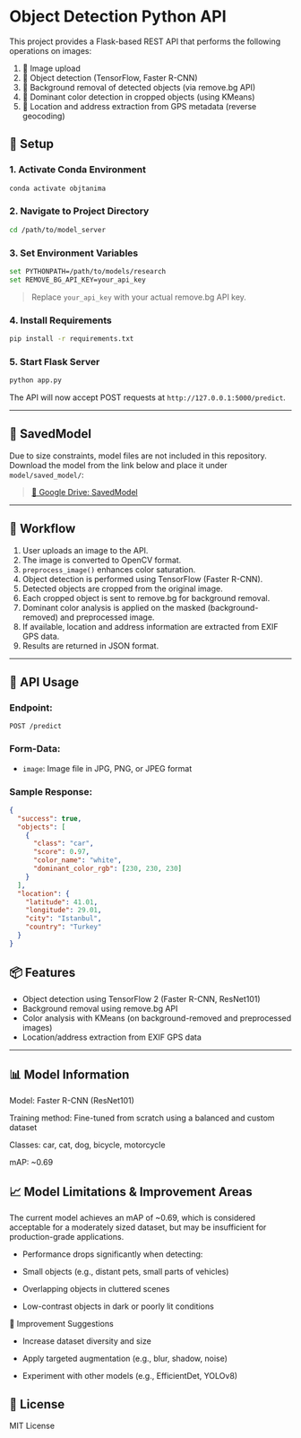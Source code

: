 # Object Detection Python API

This project provides a Flask-based REST API that performs the following operations on images:

1. 📸 Image upload
2. 🤖 Object detection (TensorFlow, Faster R-CNN)
3. 🧼 Background removal of detected objects (via remove.bg API)
4. 🎨 Dominant color detection in cropped objects (using KMeans)
5. 📍 Location and address extraction from GPS metadata (reverse geocoding)

## 🔧 Setup

### 1. Activate Conda Environment

```bash
conda activate objtanima
```

### 2. Navigate to Project Directory

```bash
cd /path/to/model_server
```

### 3. Set Environment Variables

```bash
set PYTHONPATH=/path/to/models/research
set REMOVE_BG_API_KEY=your_api_key
```

> Replace `your_api_key` with your actual remove.bg API key.

### 4. Install Requirements

```bash
pip install -r requirements.txt
```

### 5. Start Flask Server

```bash
python app.py
```

The API will now accept POST requests at `http://127.0.0.1:5000/predict`.

---

## 🧠 SavedModel

Due to size constraints, model files are not included in this repository. Download the model from the link below and place it under `model/saved_model/`:

> [🔗 Google Drive: SavedModel](https://drive.google.com/uc?id=YOUR_FILE_ID)

---

## 🔁 Workflow

1. User uploads an image to the API.
2. The image is converted to OpenCV format.
3. `preprocess_image()` enhances color saturation.
4. Object detection is performed using TensorFlow (Faster R-CNN).
5. Detected objects are cropped from the original image.
6. Each cropped object is sent to remove.bg for background removal.
7. Dominant color analysis is applied on the masked (background-removed) and preprocessed image.
8. If available, location and address information are extracted from EXIF GPS data.
9. Results are returned in JSON format.

---

## 📡 API Usage

### Endpoint:

```
POST /predict
```

### Form-Data:

* `image`: Image file in JPG, PNG, or JPEG format

### Sample Response:

```json
{
  "success": true,
  "objects": [
    {
      "class": "car",
      "score": 0.97,
      "color_name": "white",
      "dominant_color_rgb": [230, 230, 230]
    }
  ],
  "location": {
    "latitude": 41.01,
    "longitude": 29.01,
    "city": "Istanbul",
    "country": "Turkey"
  }
}
```

## 📦 Features

* Object detection using TensorFlow 2 (Faster R-CNN, ResNet101)
* Background removal using remove.bg API
* Color analysis with KMeans (on background-removed and preprocessed images)
* Location/address extraction from EXIF GPS data

---

## 📊 Model Information

Model: Faster R-CNN (ResNet101)

Training method: Fine-tuned from scratch using a balanced and custom dataset

Classes: car, cat, dog, bicycle, motorcycle

mAP: ~0.69 

## 📈 Model Limitations & Improvement Areas
The current model achieves an mAP of ~0.69, which is considered acceptable for a moderately sized dataset, but may be insufficient for production-grade applications.

* Performance drops significantly when detecting:

* Small objects (e.g., distant pets, small parts of vehicles)

* Overlapping objects in cluttered scenes

* Low-contrast objects in dark or poorly lit conditions

🔁 Improvement Suggestions
* Increase dataset diversity and size

* Apply targeted augmentation (e.g., blur, shadow, noise)

* Experiment with other models (e.g., EfficientDet, YOLOv8)
  
## 📄 License

MIT License
